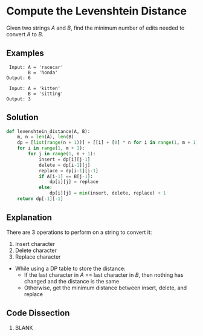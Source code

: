 # Compute the Levenshtein Distance
Given two strings _A_ and _B_, find the minimum number of edits needed to convert _A_ to _B_.

## Examples
```
 Input: A = 'racecar'
        B = 'honda'
Output: 6

 Input: A = 'kitten'
        B = 'sitting'
Output: 3
```

## Solution
```python
def levenshtein_distance(A, B):
    m, n = len(A), len(B)
    dp = [list(range(n + 1))] + [[i] + [0] * n for i in range(1, m + 1)]
    for i in range(1, m + 1):
        for j in range(1, n + 1):
            insert = dp[i][j-1]
            delete = dp[i-1][j]
            replace = dp[i-1][j-1]
            if A[i-1] == B[j-1]:
                dp[i][j] = replace
            else:
                dp[i][j] = min(insert, delete, replace) + 1
    return dp[-1][-1]
```

## Explanation
There are 3 operations to perform on a string to convert it:
1. Insert character
2. Delete character
3. Replace character

* While using a DP table to store the distance:
    * If the last character in _A_ == last character in _B_, then nothing has changed and the distance is the same
    * Otherwise, get the minimum distance between insert, delete, and replace

## Code Dissection
1. BLANK